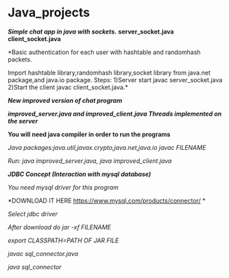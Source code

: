 # Java_projects

***Simple chat app in java with sockets.***
**server_socket.java**
**client_socket.java**
 
*Basic authentication for each user with hashtable and randomhash packets.

 Import hashtable library,randomhash library,socket library from java.net package,and java.io package.
  Steps:
   1)Server start javac server_socket.java
   2)Start the client javac client_socket.java.*

   
 ***New improved version of chat program***
 
 ***improved_server.java and improved_client.java
 Threads implemented on the server***
 
 **You will need java compiler in order to run the programs**
 
  *Java packages:java.util,javax.crypto,java.net,java.io*
  *javac FILENAME*
 
  *Run:
  java improved_server.java,
  java improved_client.java*

***JDBC Concept (Interaction with mysql database)***

*You need mysql driver for this program*

*DOWNLOAD IT HERE https://www.mysql.com/products/connector/ *

*Select jdbc driver*

*After download do jar -xf FILENAME*

*export CLASSPATH=PATH OF JAR FILE*

*javac sql_connector.java*

*java sql_connector*








